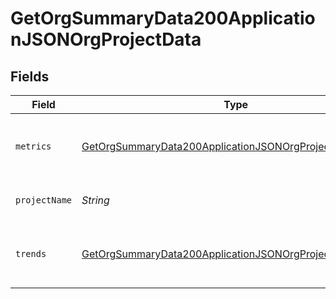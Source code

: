 # GetOrgSummaryData200ApplicationJSONOrgProjectData


## Fields

| Field                                                                                                                                           | Type                                                                                                                                            | Required                                                                                                                                        | Description                                                                                                                                     | Example                                                                                                                                         |
| ----------------------------------------------------------------------------------------------------------------------------------------------- | ----------------------------------------------------------------------------------------------------------------------------------------------- | ----------------------------------------------------------------------------------------------------------------------------------------------- | ----------------------------------------------------------------------------------------------------------------------------------------------- | ----------------------------------------------------------------------------------------------------------------------------------------------- |
| `metrics`                                                                                                                                       | [GetOrgSummaryData200ApplicationJSONOrgProjectDataMetrics](../../models/operations/GetOrgSummaryData200ApplicationJSONOrgProjectDataMetrics.md) | :heavy_check_mark:                                                                                                                              | Metrics for a single project, across all branches.                                                                                              |                                                                                                                                                 |
| `projectName`                                                                                                                                   | *String*                                                                                                                                        | :heavy_check_mark:                                                                                                                              | The name of the project.                                                                                                                        | api-preview-docs                                                                                                                                |
| `trends`                                                                                                                                        | [GetOrgSummaryData200ApplicationJSONOrgProjectDataTrends](../../models/operations/GetOrgSummaryData200ApplicationJSONOrgProjectDataTrends.md)   | :heavy_check_mark:                                                                                                                              | Trends for a single project, across all branches.                                                                                               |                                                                                                                                                 |